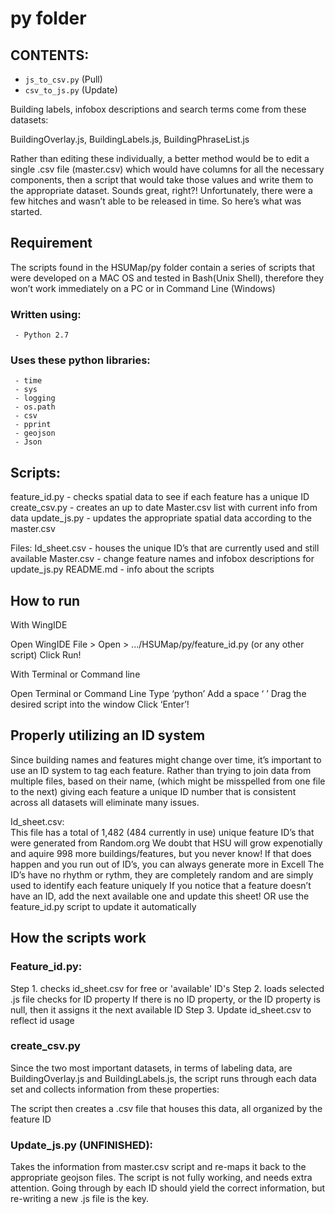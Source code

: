 # py folder

## CONTENTS:
- `js_to_csv.py` (Pull)
- `csv_to_js.py` (Update)
    
	
	
Building labels, infobox descriptions and search terms come from these datasets:

BuildingOverlay.js, 
BuildingLabels.js, 
BuildingPhraseList.js 

Rather than editing these individually, a better method would be to edit a single .csv file (master.csv) which would have columns for all the necessary components, then a script that would take those values and write them to the appropriate dataset. Sounds great, right?! Unfortunately, there were a few hitches and wasn’t able to be released in time. So here’s what was started.

## Requirement

The scripts found in the HSUMap/py folder contain a series of scripts that were developed on a MAC OS and tested in Bash(Unix Shell), therefore they won’t work immediately on a PC or in Command Line (Windows) 

### Written using:
     - Python 2.7

### Uses these python libraries:
     - time
     - sys
     - logging
     - os.path
     - csv
     - pprint
     - geojson
     - Json
	 
## Scripts:
feature_id.py 	- checks spatial data to see if each feature has a unique ID
create_csv.py 	- creates an up to date Master.csv list with current info from data
update_js.py	- updates the appropriate spatial data according to the master.csv

Files:
Id_sheet.csv	- houses the unique ID’s that are currently used and still available
Master.csv		- change feature names and infobox descriptions for update_js.py
README.md		- info about the scripts

## How to run


With WingIDE

Open WingIDE
File > Open > .../HSUMap/py/feature_id.py (or any other script)
Click Run!



With Terminal or Command line

Open Terminal or Command Line
Type ‘python’
Add a space ‘ ’
Drag the desired script into the window
Click ‘Enter’!


## Properly utilizing an ID system

Since building names and features might change over time, it’s important to use an ID system to tag each feature. Rather than trying to join data from multiple files, based on their name, (which might be misspelled from one file to the next) giving each feature a unique ID number that is consistent across all datasets will eliminate many issues. 

Id_sheet.csv:                 
This file has a total of 1,482 (484 currently in use) unique feature ID’s that were generated from Random.org
We doubt that HSU will grow expenotially and aquire 998 more buildings/features, but you never know! If that does happen and you run out of ID’s, you can always generate more in Excell
The ID’s have no rhythm or rythm, they are completely random and are simply used to identify each feature uniquely
If you notice that a feature doesn’t have an ID, add the next available one and update this sheet!
OR use the feature_id.py  script to update it automatically

## How the scripts work


### Feature_id.py:

Step 1.
checks id_sheet.csv for free or 'available' ID's
Step 2.
loads selected .js file
checks for ID property
If there is no ID property, or the ID property is null, then it assigns it the next available ID
Step 3.
Update id_sheet.csv to reflect id usage


### create_csv.py 

Since the two most important datasets, in terms of labeling data, are BuildingOverlay.js and BuildingLabels.js, the script runs through each data set and collects information from these properties:



The script then creates a .csv file that houses this data, all organized by the feature ID

### Update_js.py (UNFINISHED):

Takes the information from master.csv script and re-maps it back to the appropriate geojson files. The script is not fully working, and needs extra attention. Going through by each ID should yield the correct information, but re-writing a new .js file is the key.










